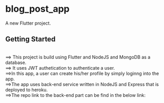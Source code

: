 # blog_post_app

A new Flutter project.

## Getting Started
<br> ==> This project is build using Flutter and NodeJS and MongoDB as a database. 
<br> ==> It uses JWT authetication to authenticate a user.
<br> ==>In this app, a user can create his/her profile by simply loginng into the app.
<br> ==>The app uses back-end service written in NodeJS and Express that is deployed to heroku.
<br> ==>The repo link to the back-end part can be find in the below link:

